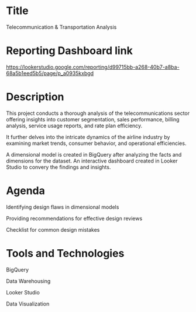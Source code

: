 # Title
Telecommunication & Transportation Analysis

# Reporting Dashboard link
https://lookerstudio.google.com/reporting/d99715bb-a268-40b7-a8ba-68a5b1eed5b5/page/p_a0935kxbgd

# Description
This project conducts a thorough analysis of the telecommunications sector offering insights into customer segmentation, sales performance, billing analysis, service usage reports, and rate plan efficiency.

It further delves into the intricate dynamics of the airline industry by examining market trends, consumer behavior, and operational efficiencies.

A dimensional model is created in BigQuery after analyzing the facts and dimensions for the dataset. An interactive dashboard created in Looker Studio to convery the findings and insights.

# Agenda
Identifying design flaws in dimensional models

Providing recommendations for effective design reviews

Checklist for common design mistakes

# Tools and Technologies
BigQuery

Data Warehousing

Looker Studio

Data Visualization

